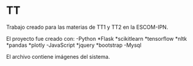 # TT
Trabajo creado para las materias de TT1 y TT2 en la ESCOM-IPN.

El proyecto fue creado con:
-Python 
*Flask
*scikitlearn
*tensorflow
*nltk
*pandas
*plotly
-JavaScript
*jquery
*bootstrap
-Mysql

El archivo contiene imágenes del sistema.
